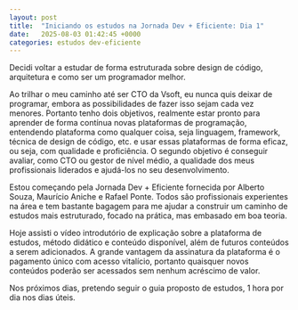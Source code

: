 ```yaml
---
layout: post
title:  "Iniciando os estudos na Jornada Dev + Eficiente: Dia 1"
date:   2025-08-03 01:42:45 +0000
categories: estudos dev-eficiente
---
```

Decidi voltar a estudar de forma estruturada sobre design de código, arquitetura e como ser um programador melhor.

Ao trilhar o meu caminho até ser CTO da Vsoft, eu nunca quis deixar de programar, embora as possibilidades de fazer isso sejam cada vez menores. Portanto tenho dois objetivos, realmente estar pronto para aprender de forma contínua novas plataformas de programação, entendendo plataforma como qualquer coisa, seja linguagem, framework, técnica de design de código, etc. e usar essas plataformas de forma eficaz, ou seja, com qualidade e proficiência. O segundo objetivo é conseguir avaliar, como CTO ou gestor de nível médio, a qualidade dos meus profissionais liderados e ajudá-los no seu desenvolvimento. 

Estou começando pela Jornada Dev + Eficiente fornecida por Alberto Souza, Maurício Aniche e Rafael Ponte. Todos são profissionais experientes na área e tem bastante bagagem para me ajudar a construir um caminho de estudos mais estruturado, focado na prática, mas embasado em boa teoria.

Hoje assisti o vídeo introdutório de explicação sobre a plataforma de estudos, método didático e conteúdo disponível, além de futuros conteúdos a serem adicionados. A grande vantagem da assinatura da plataforma é o pagamento único com acesso vitalício, portanto quaisquer novos conteúdos poderão ser acessados sem nenhum acréscimo de valor. 

Nos próximos dias, pretendo seguir o guia proposto de estudos, 1 hora por dia nos dias úteis.
